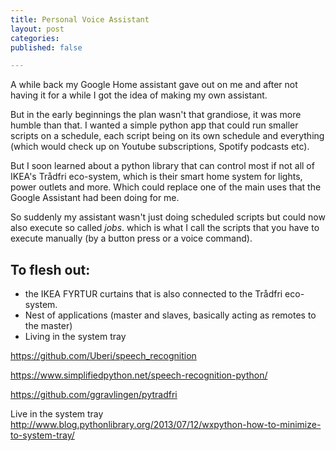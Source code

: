 ```yaml
---
title: Personal Voice Assistant
layout: post
categories:
published: false

---
```


A while back my Google Home assistant gave out on me and after not having it for a while I got the idea of making my own assistant.

But in the early beginnings the plan wasn't that grandiose, it was more humble than that. I wanted a simple python app that could run smaller scripts on a schedule, each script being on its own schedule and everything (which would check up on Youtube subscriptions, Spotify podcasts etc).

But I soon learned about a python library that can control most if not all of IKEA's Trådfri eco-system, which is their smart home system for lights, power outlets and more. Which could replace one of the main uses that the Google Assistant had been doing for me.

So suddenly my assistant wasn't just doing scheduled scripts but could now also execute so called *jobs*. which is what I call the scripts that you have to execute manually (by a button press or a voice command).



## To flesh out:

- the IKEA FYRTUR curtains that is also connected to the Trådfri eco-system.
- Nest of applications (master and slaves, basically acting as remotes to the master)
- Living in the system tray



https://github.com/Uberi/speech_recognition

https://www.simplifiedpython.net/speech-recognition-python/

https://github.com/ggravlingen/pytradfri

Live in the system tray http://www.blog.pythonlibrary.org/2013/07/12/wxpython-how-to-minimize-to-system-tray/